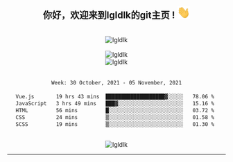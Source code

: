 <div align="center">
<h2> 你好，欢迎来到lgldlk的git主页 ! <img src="https://github.com/lgldlk/lgldlk/blob/main/gifs/Hi.gif" width="30px"></h2>
</div>

<div align="center">
 </br>
 <img src="http://aiitapp.cn:8091/?color=rgba(37,144,118,1)&shadowColor=rgba(12,16,20,1)&fontSize=120&&shadowOffsetX=9&shadowOffsetY=11" height="26px" alt="lgldlk" />
 </br>

   </br>
 <img src="https://github-readme-stats.vercel.app/api?username=lgldlk&show_icons=true&theme=gotham&locale=cn" alt="lgldlk" />
 

</br>

<img  src="http://github-readme-stats.vercel.app/api/top-langs/?username=lgldlk&show_icons=true&theme=gotham&locale=cn&layout=compact" alt="lgldlk"/>  
</br>
</br>

<!--START_SECTION:waka-->
```text
Week: 30 October, 2021 - 05 November, 2021

Vue.js       19 hrs 43 mins  ███████████████████▓░░░░░   78.06 % 
JavaScript   3 hrs 49 mins   ███▓░░░░░░░░░░░░░░░░░░░░░   15.16 % 
HTML         56 mins         █░░░░░░░░░░░░░░░░░░░░░░░░   03.72 % 
CSS          24 mins         ▒░░░░░░░░░░░░░░░░░░░░░░░░   01.58 % 
SCSS         19 mins         ▒░░░░░░░░░░░░░░░░░░░░░░░░   01.30 % 
```
<!--END_SECTION:waka-->

 </br>
  <img src="https://visitor-badge.glitch.me/badge?page_id=lgldlk" alt="lgldlk" />

---

 


